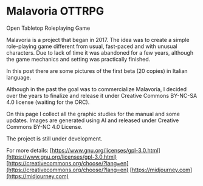 # Malavoria OTTRPG
Open Tabletop Roleplaying Game

Malavoria is a project that began in 2017. The idea was to create a simple role-playing game different from usual, fast-paced and with unusual characters. Due to lack of time it was abandoned for a few years, although the game mechanics and setting was practically finished. 
 
In this post there are some pictures of the first beta (20 copies) in Italian language. 
 
Although in the past the goal was to commercialize Malavoria, I decided over the years to finalize and release it under Creative Commons BY-NC-SA 4.0 license (waiting for the ORC).

On this page I collect all the graphic studies for the manual and some updates. Images are generated using AI and released under Creative Commons BY-NC 4.0 License.

The project is still under development.

For more details: 
[https://www.gnu.org/licenses/gpl-3.0.html](https://www.gnu.org/licenses/gpl-3.0.html)
[https://creativecommons.org/choose/?lang=en](https://creativecommons.org/choose/?lang=en)
[https://midjourney.com](https://midjourney.com)
